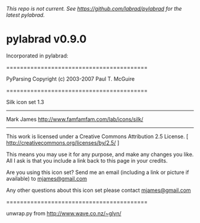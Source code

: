 _This repo is not current. See https://github.com/labrad/pylabrad for the latest pylabrad._

# pylabrad v0.9.0



Incorporated in pylabrad:

=========================================

PyParsing Copyright (c) 2003-2007  Paul T. McGuire


=========================================

Silk icon set 1.3

_________________________________________
Mark James
http://www.famfamfam.com/lab/icons/silk/
_________________________________________

This work is licensed under a
Creative Commons Attribution 2.5 License.
[ http://creativecommons.org/licenses/by/2.5/ ]

This means you may use it for any purpose,
and make any changes you like.
All I ask is that you include a link back
to this page in your credits.

Are you using this icon set? Send me an email
(including a link or picture if available) to
mjames@gmail.com

Any other questions about this icon set please
contact mjames@gmail.com



=========================================

unwrap.py from http://www.wave.co.nz/~glyn/
